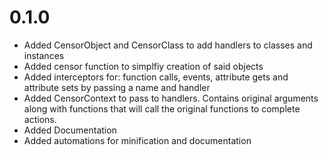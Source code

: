 # 0.1.0
* Added CensorObject and CensorClass to add handlers to classes and instances
* Added censor function to simplfiy creation of said objects
* Added interceptors for: function calls, events, attribute gets and attribute sets by passing a name and handler
* Added CensorContext to pass to handlers. Contains original arguments along with functions that will call the original functions to complete actions.
* Added Documentation
* Added automations for minification and documentation
